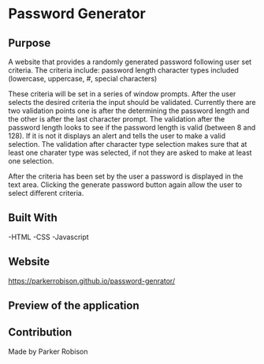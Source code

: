 # Password Generator 

## Purpose
A website that provides a randomly generated password following user set criteria. The criteria include:
password length
character types included (lowercase, uppercase, #, special characters)

These criteria will be set in a series of window prompts. After the user selects the desired criteria the input should be validated. Currently there are two validation points one is after the determining the password length and the other is after the last character prompt. The validation after the password length looks to see if the password length is valid (between 8 and 128). If it is not it displays an alert and tells the user to make a valid selection. The validation after character type selection makes sure that at least one charater type was selected, if not they are asked to make at least one selection. 

After the criteria has been set by the user a password is displayed in the text area. Clicking the generate password button again allow the user to select different criteria. 

## Built With
-HTML
-CSS
-Javascript

## Website
https://parkerrobison.github.io/password-genrator/

## Preview of the application

## Contribution
Made by Parker Robison

